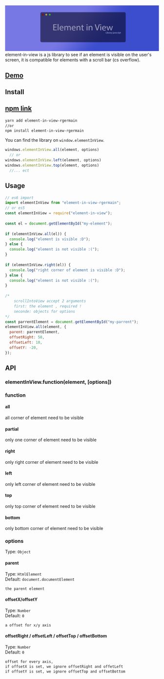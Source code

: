 ![header](https://raw.githubusercontent.com/remigermain/readme-assets/master/element-in-view/header.jpg)
element-in-view is a js library to see if an element is visible on the user's screen, it is compatible for elements with a scroll bar (cs overflow).

## [Demo](https://jsfiddle.net/rgermain/owujbs5y/27/)

## Install

## [npm link](https://www.npmjs.com/package/element-in-view-rgermain)
```bash
yarn add element-in-view-rgermain
//or
npm install element-in-view-rgermain
```

You can find the library on `window.elementInView`.

```js
windows.elementInView.all(element, options)
  // or
windows.elementInView.left(element, options)
windows.elementInView.top(element, options)
  //... ect
```

## Usage

```js
// es6 import
import elementInView from "element-in-view-rgermain";
// or es5
const elementInView = require("element-in-view");

const el = document.getElementById("my-element");

if (elementInView.all(el)) {
  console.log("element is visible :D");
} else {
  console.log("element is not visible :(");
}

if (elementInView.right(el)) {
  console.log("right corner of element is visible :D");
} else {
  console.log("element is not visible :(");
}

/*
    scrollIntoView accept 2 arguments
    first: the element , required !
    seconde: objects for options
*/
const parrentElement = document.getElementById("my-parrent");
elementInView.all(element, {
  parent: parrentElement,
  offsetRight: 50,
  offsetLeft: 10,
  offsetY: -20,
});
```

## API

### elementInView.function(element, [options])

### function
#### all

  all corner of element need to be visible

#### partial

  only one corner of element need to be visible

#### right

  only right corner of element need to be visible

#### left

  only left corner of element need to be visible

#### top

  only top corner of element need to be visible

#### bottom

  only bottom corner of element need to be visible


### options

Type: `Object`

#### parent

Type: `HtmlElement`<br> Default: `document.documentElement`

    the parent element

#### offsetX/offsetY

Type: `Number`<br> Default: `0`

    a offset for x/y axis

#### offsetRight / offsetLeft / offsetTop / offsetBottom

Type: `Number`<br> Default: `0`

    offset for every axis,
    if offsetX is set, we ignore offsetRight and offetLeft
    if offsetY is set, we ignore offsetTop and offsetBottom
